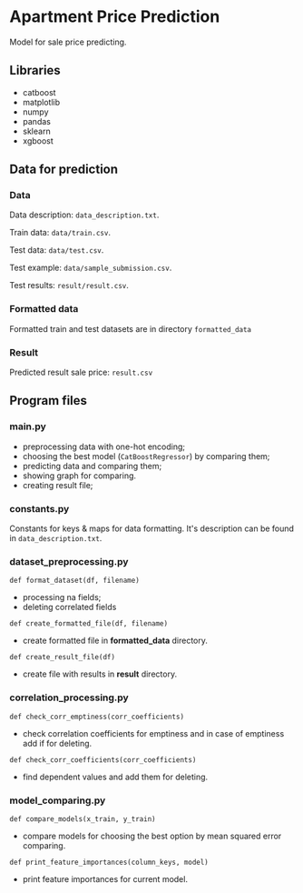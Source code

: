 # Apartment Price Prediction

Model for sale price predicting.

## Libraries

- catboost
- matplotlib
- numpy
- pandas
- sklearn
- xgboost

## Data for prediction
### Data

Data description: ```data_description.txt```.

Train data: ```data/train.csv```.

Test data: ```data/test.csv```.

Test example: ```data/sample_submission.csv```.

Test results: ```result/result.csv```.

### Formatted data

Formatted train and test datasets are in directory 
```formatted_data```

### Result

Predicted result sale price: ```result.csv```

## Program files

### main.py

- preprocessing data with one-hot encoding;
- choosing the best model (```CatBoostRegressor```) by comparing them;
- predicting data and comparing them;
- showing graph for comparing.
- creating result file;

### constants.py

Constants for keys & maps for data formatting. 
It's description can be found in ```data_description.txt```.

### dataset_preprocessing.py

```def format_dataset(df, filename)```
- processing na fields;
- deleting correlated fields

```def create_formatted_file(df, filename)```
- create formatted file in **formatted_data** directory.

```def create_result_file(df)```
- create file with results in **result** directory.

### correlation_processing.py

```def check_corr_emptiness(corr_coefficients)```
- check correlation coefficients for emptiness and in case of emptiness add if for deleting.

```def check_corr_coefficients(corr_coefficients)```
- find dependent values and add them for deleting.

### model_comparing.py

```def compare_models(x_train, y_train)```
- compare models for choosing the best option by mean squared error comparing.

```def print_feature_importances(column_keys, model)```
- print feature importances for current model.
